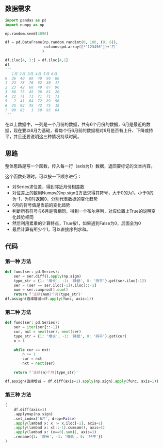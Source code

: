 ## 数据需求
```python
import pandas as pd
import numpy as np

np.random.seed(4096)

df = pd.DataFrame(np.random.randint(0, 100, (8, 6)),
                  columns=pd.array([*'123456'])+'月'
                 )

df.iloc[4, 1:] = df.iloc[4,1]
df
'''
   1月 2月 3月 4月 5月 6月
0  36  40  89  40  90  88
1  23  78  70  62  30  17
2  23  42  68  49  87  96
3  66  75  45  96  61  20
4  22  71  71  71  71  71
5   2  41  64  72  89  96
6  35  93  45  42  75  18
7  99  83   1  50  85  64
'''
```

在以上数据中，一列是一个月份的数据，共有6个月份的数据，6月是最近的数据，现在要以6月为基础，看每个行6月前的数据相对6月是否有上升、下降或持平，并且还要说明这三种情况持续时间。

## 思路

整体思路是写一个函数，传入每一行（axis为1）数据，返回要标记的文本内容。

这个函数处理时，可以按一下顺序进行：

- 对Series求位差，得到邻近月份相差数
- 对位差上的数用Numpy的np.sign()方法求得其符号，大于0的为1，小于0的为-1，为0时返回0，分别代表数据的变化趋势
- 6月的符号值是当前的变化趋势
- 判断所有符号与6月是否相同，得到一个布尔序列，对应位置上True的说明变化趋势相同
- 然后利用累乘的计算特点，True按1，如果遇到False为0，后面全为0
- 最后计算有所少个1，可以直接序列求和。

## 代码

### 第一种 方法

```python
def func(ser: pd.Series):
    ser = ser.diff().apply(np.sign)
    type_str = {1: '增长', -1: '降低', 0: '持平'}.get(ser.iloc[-1])
    ser = (ser == ser.iloc[-1]).iloc[::-1]
    num = ser.cumprod().sum()
    return f'连续{num}个月{type_str}'
df.assign(连续增减=df.apply(func, axis=1))
```

### 第二种 方法

```python
def func(ser: pd.Series):
    ser = iter(ser[::-1])
    cur, nxt = next(ser), next(ser)
    type_str = {1: '增长', -1: '降低', 0: '持平'}.get(cur)
    n = 1
    
    while cur == nxt:
        n += 1
        cur = nxt
        nxt = next(ser)
    
    return f'连续{n}个月{type_str}'

df.assign(连续增减 = df.diff(axis=1).apply(np.sign).apply(func, axis=1))
```

### 第三种 方法

```python
(
    df.diff(axis=1)
    .applymap(np.sign)
    .set_index('6月', drop=False)
    .apply(lambad x: x != x.iloc[-1], axis=1)
    .apply(lambad x: x[::-1].cumsum(), axis=1)
    .apply(lambad x: (x==0).sum(), axis=1)
    .rename({1: '增长', -1: '降低', 0: '持平'})
)
```

